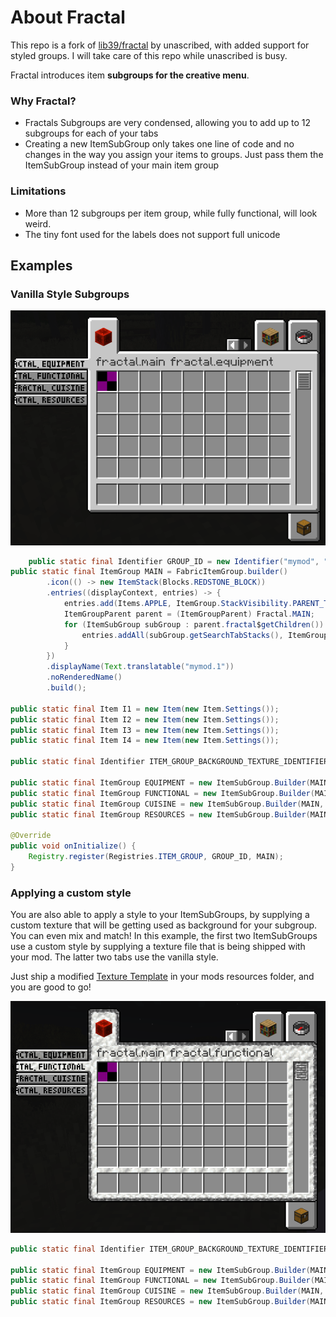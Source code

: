 # About Fractal
This repo is a fork of [lib39/fractal](https://git.sleeping.town/unascribed-mods/Lib39) by unascribed, with added support for styled groups. I will take care of this repo while unascribed is busy.

Fractal introduces item **subgroups for the creative menu**.

### Why Fractal?
- Fractals Subgroups are very condensed, allowing you to add up to 12 subgroups for each of your tabs
- Creating a new ItemSubGroup only takes one line of code and no changes in the way you assign your items to groups. Just pass them the ItemSubGroup instead of your main item group

### Limitations
- More than 12 subgroups per item group, while fully functional, will look weird.
- The tiny font used for the labels does not support full unicode

## Examples

### Vanilla Style Subgroups

![Screenshots of the Creative Tabs](images/screenshot_vanilla_style.png)

```java
	public static final Identifier GROUP_ID = new Identifier("mymod", "main");
public static final ItemGroup MAIN = FabricItemGroup.builder()
		.icon(() -> new ItemStack(Blocks.REDSTONE_BLOCK))
		.entries((displayContext, entries) -> {
		    entries.add(Items.APPLE, ItemGroup.StackVisibility.PARENT_TAB_ONLY);
		    ItemGroupParent parent = (ItemGroupParent) Fractal.MAIN;
		    for (ItemSubGroup subGroup : parent.fractal$getChildren()) {
		        entries.addAll(subGroup.getSearchTabStacks(), ItemGroup.StackVisibility.SEARCH_TAB_ONLY);
		    }
		})
		.displayName(Text.translatable("mymod.1"))
		.noRenderedName()
		.build();

public static final Item I1 = new Item(new Item.Settings());
public static final Item I2 = new Item(new Item.Settings());
public static final Item I3 = new Item(new Item.Settings());
public static final Item I4 = new Item(new Item.Settings());

public static final Identifier ITEM_GROUP_BACKGROUND_TEXTURE_IDENTIFIER = new Identifier("fractal", "textures/custom_item_group.png");

public static final ItemGroup EQUIPMENT = new ItemSubGroup.Builder(MAIN, new Identifier("fractal", "equipment"), Text.translatable("itemGroup.mymod.equipment")).entries((displayContext, entries) -> entries.add(Items.APPLE)).build();
public static final ItemGroup FUNCTIONAL = new ItemSubGroup.Builder(MAIN, new Identifier("fractal", "functional"), Text.translatable("itemGroup.mymod.functional")).entries((displayContext, entries) -> entries.add(Items.BAKED_POTATO)).build();
public static final ItemGroup CUISINE = new ItemSubGroup.Builder(MAIN, new Identifier("fractal", "cuisine"), Text.translatable("itemGroup.mymod.cuisine")).entries((displayContext, entries) -> entries.add(Items.CACTUS)).build();
public static final ItemGroup RESOURCES = new ItemSubGroup.Builder(MAIN, new Identifier("fractal", "resources"), Text.translatable("itemGroup.mymod.resources")).entries((displayContext, entries) -> entries.add(Items.DANDELION)).build();

@Override
public void onInitialize() {
    Registry.register(Registries.ITEM_GROUP, GROUP_ID, MAIN);
}
```

### Applying a custom style
You are also able to apply a style to your ItemSubGroups, by supplying a custom texture that will be getting used as background for your subgroup. You can even mix and match!
In this example, the first two ItemSubGroups use a custom style by supplying a texture file that is being shipped with your mod. The latter two tabs use the vanilla style.

Just ship a modified [Texture Template](images/tabs_template.png) in your mods resources folder, and you are good to go!

![Screenshots of the Creative Tabs](images/screenshot_custom_style.png)

```java
public static final Identifier ITEM_GROUP_BACKGROUND_TEXTURE_IDENTIFIER = new Identifier("mymod", "textures/item_group.png");

public static final ItemGroup EQUIPMENT = new ItemSubGroup.Builder(MAIN, Text.translatable("itemGroup.mymod.equipment")).backgroundTexture(ITEM_GROUP_BACKGROUND_TEXTURE_IDENTIFIER).entries((displayContext, entries) -> entries.add(I1)).build();
public static final ItemGroup FUNCTIONAL = new ItemSubGroup.Builder(MAIN, Text.translatable("itemGroup.mymod.functional")).backgroundTexture(ITEM_GROUP_BACKGROUND_TEXTURE_IDENTIFIER).entries((displayContext, entries) -> entries.add(I2)).build();
public static final ItemGroup CUISINE = new ItemSubGroup.Builder(MAIN, Text.translatable("itemGroup.mymod.cuisine")).entries((displayContext, entries) -> entries.add(I3)).build();
public static final ItemGroup RESOURCES = new ItemSubGroup.Builder(MAIN, Text.translatable("itemGroup.mymod.resources")).entries((displayContext, entries) -> entries.add(I4)).build();
```